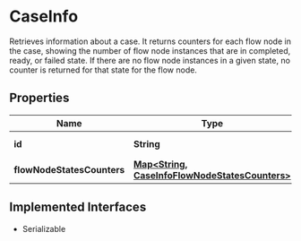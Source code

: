 

# CaseInfo

Retrieves information about a case. It returns counters for each flow node in the case, showing the number of flow node instances that are in completed, ready, or failed state. If there are no flow node instances in a given state, no counter is returned for that state for the flow node.
## Properties

Name | Type | Description | Notes
------------ | ------------- | ------------- | -------------
**id** | **String** | case identifier |  [optional]
**flowNodeStatesCounters** | [**Map&lt;String, CaseInfoFlowNodeStatesCounters&gt;**](CaseInfoFlowNodeStatesCounters.md) | flow nodes counters |  [optional]


## Implemented Interfaces

* Serializable


